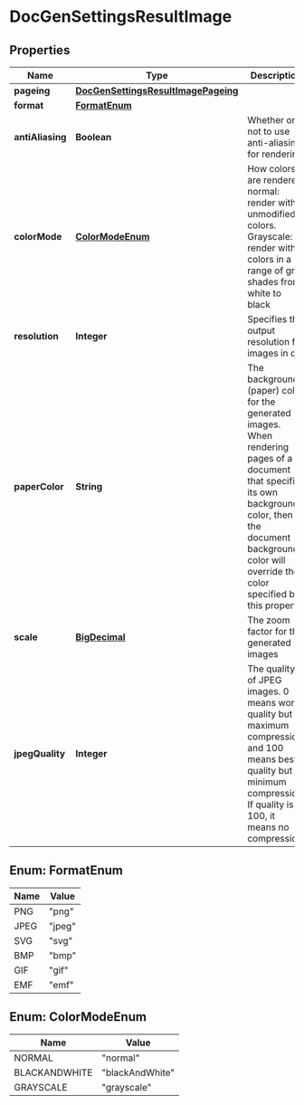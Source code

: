 
# DocGenSettingsResultImage

## Properties
Name | Type | Description | Notes
------------ | ------------- | ------------- | -------------
**pageing** | [**DocGenSettingsResultImagePageing**](DocGenSettingsResultImagePageing.md) |  |  [optional]
**format** | [**FormatEnum**](#FormatEnum) |  |  [optional]
**antiAliasing** | **Boolean** | Whether or not to use anti-aliasing for rendering |  [optional]
**colorMode** | [**ColorModeEnum**](#ColorModeEnum) | How colors are rendered. normal: render with unmodified colors. Grayscale: render with colors in a range of gray shades from white to black |  [optional]
**resolution** | **Integer** | Specifies the output resolution for images in dpi |  [optional]
**paperColor** | **String** | The background (paper) color for the generated images. When rendering pages of a document that specifies its own background color, then the document background color will override the color specified by this property |  [optional]
**scale** | [**BigDecimal**](BigDecimal.md) | The zoom factor for the generated images |  [optional]
**jpegQuality** | **Integer** | The quality of JPEG images. 0 means worst quality but maximum compression and 100 means best quality but minimum compression. If quality is 100, it means no compression |  [optional]


<a name="FormatEnum"></a>
## Enum: FormatEnum
Name | Value
---- | -----
PNG | &quot;png&quot;
JPEG | &quot;jpeg&quot;
SVG | &quot;svg&quot;
BMP | &quot;bmp&quot;
GIF | &quot;gif&quot;
EMF | &quot;emf&quot;


<a name="ColorModeEnum"></a>
## Enum: ColorModeEnum
Name | Value
---- | -----
NORMAL | &quot;normal&quot;
BLACKANDWHITE | &quot;blackAndWhite&quot;
GRAYSCALE | &quot;grayscale&quot;



